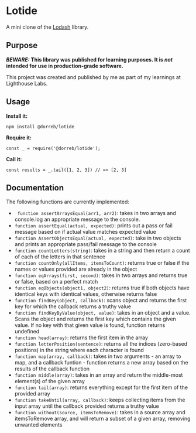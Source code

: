 # Lotide

A mini clone of the [Lodash](https://lodash.com) library.

## Purpose

**_BEWARE:_ This library was published for learning purposes. It is _not_ intended for use in production-grade software.**

This project was created and published by me as part of my learnings at Lighthouse Labs.

## Usage

**Install it:**

`npm install @dorreb/lotide`

**Require it:**

`const _ = require('@dorreb/lotide');`

**Call it:**

`const results = _.tail([1, 2, 3]) // => [2, 3]`

## Documentation

The following functions are currently implemented:

- ` function assertArraysEqual(arr1, arr2)`: takes in two arrays and console.log an appropriate message to the console.
- `function assertEqual(actual, expected)`: prints out a pass or fail message based on if actual value matches expected value
- `function AssertObjectsEqual(actual, expected)`: take in two objects and prints an appropriate pass/fail message to the console
- `function countLetters(string)`: takes in a string and then return a count of each of the letters in that sentence
- `function countOnly(allItems, itemsToCount)`: returns true or false if the names or values provided are already in the object
- `function eqArrays(first, second)`: takes in two arrays and returns true or false, based on a perfect match
- `function eqObjects(object1, object2)`: returns true if both objects have identical keys with identical values, otherwise returns false
- `function findKey(object, callback)`: scans object and returns the first key for which the callback returns a truthy value
- `function findKeyByValue(object, value)`: takes in an object and a value. Scans the object and returns the first key which contains the given value. If no key with that given value is found, function returns undefined
- `function head(array)`: returns the first item in the array
- `function letterPosition(sentence)`: returns all the indices (zero-based positions) in the string where each character is found
- `function map(array, callback)`: takes in two arguments - an array to map, and a callback funtion - function returns a new array based on the results of the callback function
- `function middle(array)`: takes in an array and return the middle-most element(s) of the given array
- `function tail(array)`: returns everything except for the first item of the provided array
- `function takeUntil(array, callback)`: keeps collecting items from the input array until the callback provided returns a truthy value
- `function without(source, itemsToRemove)`: takes in a source array and itemsToRemove array, and will return a subset of a given array, removing unwanted elements
